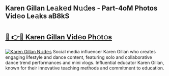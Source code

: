 ## Karen Gillan Le𝚊k𝚎d N𝚞𝚍es - Part-4oM Photos Vid𝚎o Le𝚊ks aB8kS

# <h2><a href="http://fberal.evod.top/?m=Karen+Gillan">🔗 👉🔴 Karen Gillan Vid𝚎o Ph𝚘t𝚘s</a></h2>

[![Karen Gillan N𝚞d𝚎s](https://i.imgur.com/8V9OHl7.gif)](http://fberal.evod.top/?m=Karen+Gillan)
Social media influencer Karen Gillan who creates engaging lifestyle and dance content, featuring solo and collaborative dance trend performances and mini vlogs. Influential educator Karen Gillan, known for their innovative teaching methods and commitment to education. 
